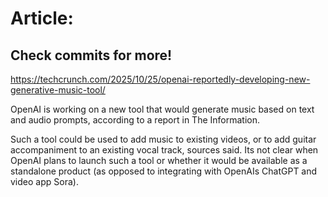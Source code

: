 # Article:

## Check commits for more!
https://techcrunch.com/2025/10/25/openai-reportedly-developing-new-generative-music-tool/

OpenAI is working on a new tool that would generate music based on text and audio prompts, according to a report in The Information.

Such a tool could be used to add music to existing videos, or to add guitar accompaniment to an existing vocal track, sources said. Its not clear when OpenAI plans to launch such a tool or whether it would be available as a standalone product (as opposed to integrating with OpenAIs ChatGPT and video app Sora).